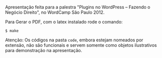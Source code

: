 
Apresentação feita para a palestra "Plugins no WordPress – Fazendo o Negócio
Direito", no WordCamp São Paulo 2012.

Para Gerar o PDF, com o latex instalado rode o comando:

    $ make

Atenção: Os códigos na pasta `code`, embora estejam nomeados por extensão, não
são funcionais e servem somente como objetos ilustrativos para demonstração na
apresentação.
